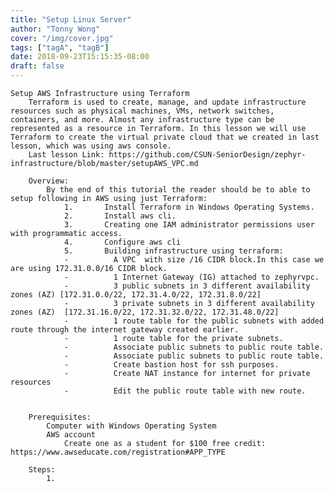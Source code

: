 ```yaml
---
title: "Setup Linux Server"
author: "Tonny Wong"
cover: "/img/cover.jpg"
tags: ["tagA", "tagB"]
date: 2018-09-23T15:15:35-08:00
draft: false
---
```


	Setup AWS Infrastructure using Terraform
		Terraform is used to create, manage, and update infrastructure resources such as physical machines, VMs, network switches, containers, and more. Almost any infrastructure type can be represented as a resource in Terraform. In this lesson we will use Terraform to create the virtual private cloud that we created in last lesson, which was using aws console.
		Last lesson Link: https://github.com/CSUN-SeniorDesign/zephyr-infrastructure/blob/master/setupAWS_VPC.md

		Overview:
			By the end of this tutorial the reader should be to able to setup following in AWS using just Terraform:
				1.       Install Terraform in Windows Operating Systems.
				2.       Install aws cli.
				3.       Creating one IAM administrator permissions user with programmatic access.
				4.       Configure aws cli
				5.       Building infrastructure using terraform:
				-          A VPC  with size /16 CIDR block.In this case we are using 172.31.0.0/16 CIDR block.
				-          1 Internet Gateway (IG) attached to zephyrvpc.
				-          3 public subnets in 3 different availability zones (AZ) [172.31.0.0/22, 172.31.4.0/22, 172.31.8.0/22]
				-          3 private subnets in 3 different availability zones (AZ)  [172.31.16.0/22, 172.31.32.0/22, 172.31.48.0/22]
				-          1 route table for the public subnets with added route through the internet gateway created earlier.
				-          1 route table for the private subnets.
				-          Associate public subnets to public route table.
				-          Associate public subnets to public route table.
				-          Create bastion host for ssh purposes.
				-          Create NAT instance for internet for private resources
				-          Edit the public route table with new route.
 
 
		Prerequisites:
			Computer with Windows Operating System
			AWS account
        		Create one as a student for $100 free credit: https://www.awseducate.com/registration#APP_TYPE
 
		Steps:
			1. 